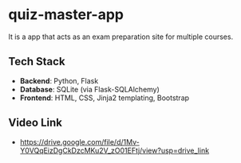 # quiz-master-app
It is a app that acts as an exam preparation site for multiple courses.
## Tech Stack
- **Backend**: Python, Flask
- **Database**: SQLite (via Flask-SQLAlchemy)
- **Frontend**: HTML, CSS, Jinja2 templating, Bootstrap

## Video Link
- https://drive.google.com/file/d/1Mv-Y0VQqEizDgCkDzcMKu2V_zO01EFtj/view?usp=drive_link 

